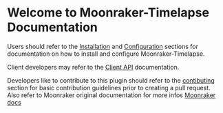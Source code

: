 # Welcome to Moonraker-Timelapse Documentation

Users should refer to the [Installation](installation.md) and
[Configuration](configuration.md) sections for documentation on how
to install and configure Moonraker-Timelapse.

Client developers may refer to the [Client API](web_api.md)
documentation.

Developers like to contribute to this plugin should refer to the
[contibuting](contributing.md) section for basic contribution
guidelines prior to creating a pull request. Also refer to 
Moonraker original documentation for more infos
[Moonraker docs](https://github.com/Arksine/moonraker/blob/master/docs)
